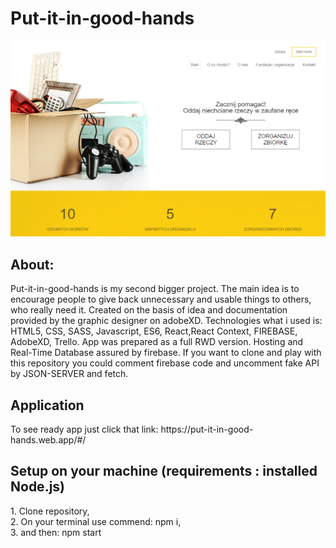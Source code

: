 # Put-it-in-good-hands
![app.printscreen](app.printscreen.png)
<h2>About:</h2> 
Put-it-in-good-hands is my second bigger project. The main idea is to encourage people to give back unnecessary and usable things to others, who really need it. Created on the basis of idea and documentation provided by the graphic designer on adobeXD. Technologies what i used is: HTML5, CSS, SASS, Javascript, ES6, React,React Context, FIREBASE, AdobeXD, Trello. App was prepared as a full RWD version. Hosting and Real-Time Database assured by firebase. If you want to clone and play with this repository you could comment firebase code and uncomment fake API by JSON-SERVER and fetch. 

<h2>Application</h2>
To see ready app just click that link: https://put-it-in-good-hands.web.app/#/

<h2>Setup on your machine (requirements : installed Node.js) </h2>
1. Clone repository,<br>
2. On your terminal use commend: npm i,<br>
3. and then: npm start

